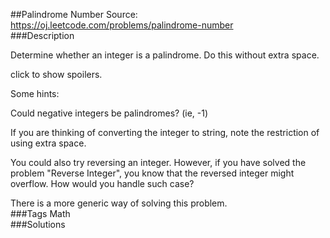 ##Palindrome Number
Source: https://oj.leetcode.com/problems/palindrome-number  
###Description

                
Determine whether an integer is a palindrome. Do this without extra space.  


  
click to show spoilers.  


  
Some hints:  


  
Could negative integers be palindromes? (ie, -1)  


  
If you are thinking of converting the integer to string, note the restriction of using extra space.  


  
You could also try reversing an integer. However, if you have solved the problem "Reverse Integer", you know that the reversed integer might overflow. How would you handle such case?  


  
There is a more generic way of solving this problem.  
###Tags
Math  
###Solutions